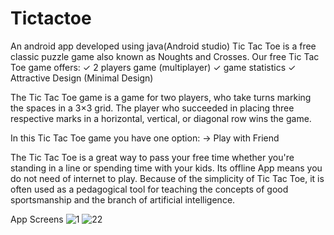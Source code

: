 # Tictactoe
An android app developed using java(Android studio)
Tic Tac Toe is a free classic puzzle game also known as Noughts and Crosses.
Our free Tic Tac Toe game offers:
✓ 2 players game (multiplayer) ✓ game statistics  ✓ Attractive Design (Minimal Design)

The Tic Tac Toe game is a game for two players, who take turns marking the spaces in a 3×3 grid. The player who succeeded in placing three respective marks in a horizontal, vertical, or diagonal row wins the game.

In this Tic Tac Toe game you have one option: -> Play with Friend

The Tic Tac Toe is a great way to pass your free time whether you're standing in a line or spending time with your kids. Its offline App means you do not need of internet to play. Because of the simplicity of Tic Tac Toe, it is often used as a pedagogical tool for teaching the concepts of good sportsmanship and the branch of artificial intelligence.

App Screens
![1](https://user-images.githubusercontent.com/97961884/217643278-89b46947-3f21-4ee1-add7-c8bcae5568e0.jpg)
![22](https://user-images.githubusercontent.com/97961884/217643302-a21edca3-8aed-454c-9a9b-3d2fc48b49b3.jpg)

